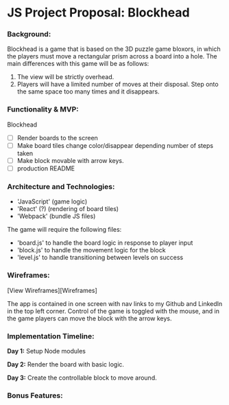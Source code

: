 # JS Project Proposal: Blockhead

### Background:

Blockhead is a game that is based on the 3D puzzle game bloxors, in which the players must move a rectangular prism across a board into a hole. The main differences with this game will be as follows:

1. The view will be strictly overhead.
2. Players will have a limited number of moves at their disposal. Step onto the same space too many times and it disappears.

### Functionality & MVP:

Blockhead

- [ ] Render boards to the screen
- [ ] Make board tiles change color/disappear depending number of steps taken
- [ ] Make block movable with arrow keys.
- [ ] production README

### Architecture and Technologies:

- 'JavaScript' (game logic)
- 'React' (?) (rendering of board tiles)
- 'Webpack' (bundle JS files)

The game will require the following files:

- 'board.js' to handle the board logic in response to player input
- 'block.js' to handle the movement logic for the block
- 'level.js' to handle transitioning between levels on success

### Wireframes:
[View Wireframes][Wireframes]

The app is contained in one screen with nav links to my Github and LinkedIn in the top left corner. Control of the game is toggled with the mouse, and in the game players can move the block with the arrow keys.

### Implementation Timeline:

**Day 1:** Setup Node modules

**Day 2:** Render the board with basic logic.

**Day 3:** Create the controllable block to move around.

### Bonus Features:
